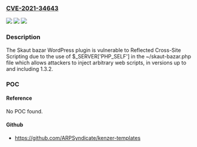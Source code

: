 ### [CVE-2021-34643](https://cve.mitre.org/cgi-bin/cvename.cgi?name=CVE-2021-34643)
![](https://img.shields.io/static/v1?label=Product&message=Skaut%20Bazar&color=blue)
![](https://img.shields.io/static/v1?label=Version&message=1.3.2%3C%3D%201.3.2%20&color=brighgreen)
![](https://img.shields.io/static/v1?label=Vulnerability&message=CWE-79%20Cross-site%20Scripting%20(XSS)&color=brighgreen)

### Description

The Skaut bazar WordPress plugin is vulnerable to Reflected Cross-Site Scripting due to the use of $_SERVER['PHP_SELF'] in the ~/skaut-bazar.php file which allows attackers to inject arbitrary web scripts, in versions up to and including 1.3.2.

### POC

#### Reference
No POC found.

#### Github
- https://github.com/ARPSyndicate/kenzer-templates

